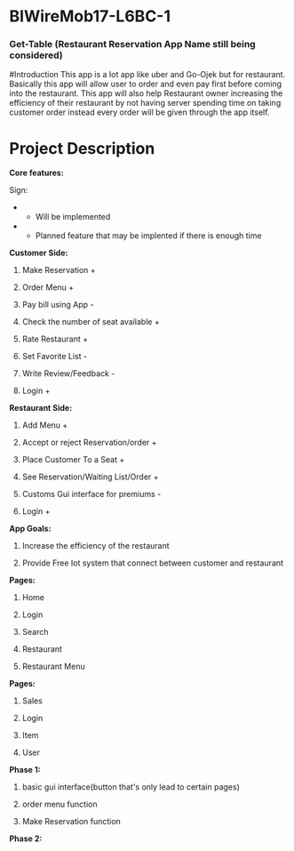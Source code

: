 # BIWireMob17-L6BC-1

### Get-Table (Restaurant Reservation App Name still being considered)

#Introduction
This app is a Iot app like uber and Go-Ojek but for restaurant. Basically this app will allow user to order and even pay first before coming into the restaurant. This app will also help Restaurant owner increasing the efficiency of their restaurant by not having server spending time on taking customer order instead every order will be given through the app itself.

# Project Description 
**Core features:**

Sign:

* + Will be implemented
* - Planned feature that may be implented if there is enough time

__Customer Side:__

1. Make Reservation +

2. Order Menu +

3. Pay bill using App -

4. Check the number of seat available +

5. Rate Restaurant +

6. Set Favorite List -

7. Write Review/Feedback -

8. Login +
 
__Restaurant Side:__

1. Add Menu +

2. Accept or reject Reservation/order +

3. Place Customer To a Seat +

4. See Reservation/Waiting List/Order +

5. Customs Gui interface for premiums -

6. Login +

__App Goals:__

1. Increase the efficiency of the restaurant

2. Provide Free Iot system that connect between customer and restaurant

__Pages:__

1. Home

2. Login

3. Search

4. Restaurant

5. Restaurant Menu 

__Pages:__

1. Sales

2. Login

3. Item

4. User  

__Phase 1:__

1. basic gui interface(button that's only lead to certain pages)

2. order menu function

3. Make Reservation function

__Phase 2:__
